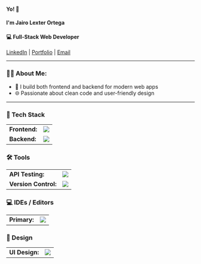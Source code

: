 <h4>Yo! 👋</h4>
<h4>I'm Jairo Lexter Ortega</h4>
<h4 >💻 Full-Stack Web Developer</h4>
<p >
  <a href="https://www.linkedin.com/in/jairo-lexter-ortega-822324348">LinkedIn</a> |
  <a href="https://jai-xyz.github.io/my-portfolio">Portfolio</a> |
  <a href="mailto:ortega.jairolexter.n@gmail.com">Email</a>
</p>

---

### 👩‍💻 About Me:
- 🔧 I build both frontend and backend for modern web apps  
- 🌐 Passionate about clean code and user-friendly design  

---

<h3>🧠 Tech Stack</h3>

<table>
  <tr>
    <td><strong>Frontend:</strong></td>
    <td><img src="https://skillicons.dev/icons?i=html,css,js,ts,react,vue,tailwind,bootstrap" style="vertical-align: middle;" /></td>
  </tr>
  <tr>
    <td><strong>Backend:</strong></td>
    <td><img src="https://skillicons.dev/icons?i=php,laravel,nodejs,postgres,mysql" style="vertical-align: middle;" /></td>
  </tr>
</table>

<h3>🛠️ Tools</h3>

<table>
  <tr>
    <td><strong>API Testing:</strong></td>
    <td><img src="https://skillicons.dev/icons?i=postman" style="vertical-align: middle;" /></td>
  </tr>
  <tr>
    <td><strong>Version Control:</strong></td>
    <td><img src="https://skillicons.dev/icons?i=git,github" style="vertical-align: middle;" /></td>
  </tr>
</table>

<h3>💻 IDEs / Editors</h3>

<table>
  <tr>
    <td><strong>Primary:</strong></td>
    <td><img src="https://skillicons.dev/icons?i=vscode" style="vertical-align: middle;" /></td>
  </tr>
</table>

<h3>🎨 Design</h3>

<table>
  <tr>
    <td><strong>UI Design:</strong></td>
    <td><img src="https://skillicons.dev/icons?i=figma" style="vertical-align: middle;" /></td>
  </tr>
</table>

